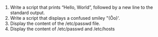 1. Write a script that prints “Hello, World”, followed by a new line to the standard output.
2. Write a script that displays a confused smiley "(Ôo)'.
3. Display the content of the /etc/passwd file.
4. Display the content of /etc/passwd and /etc/hosts

